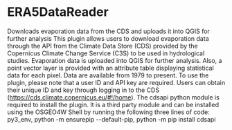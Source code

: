 # ERA5DataReader
Downloads evaporation data from the CDS and uploads it into QGIS for further analysis
This plugin allows users to download evaporation data through the API from the Climate Data Store (CDS) provided by the Copernicus Climate Change Service (C3S) to be used in hydrological studies. Evaporation data is uploaded into QGIS for further analysis. Also, a point vector layer is provided with an attribute table displaying statistical data for each pixel. Data are available from 1979 to present. To use the plugin, please note that a user ID and API key are required. Users can obtain their unique ID and key through logging in to the CDS (https://cds.climate.copernicus.eu/#!/home). The cdsapi python module is required to install the plugin. It is a third party module and can be installed using the OSGEO4W Shell by running the following three lines of code: py3_env, python -m ensurepip --default-pip, python -m pip install cdsapi
